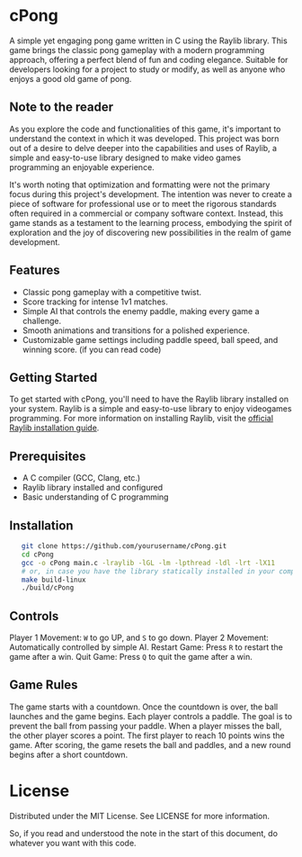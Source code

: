 # cPong

A simple yet engaging pong game written in C using the Raylib library. This game brings the classic pong gameplay with a modern programming approach, offering a perfect blend of fun and coding elegance. Suitable for developers looking for a project to study or modify, as well as anyone who enjoys a good old game of pong.

## Note to the reader

As you explore the code and functionalities of this game, it's important to understand the context in which it was developed. This project was born out of a desire to delve deeper into the capabilities and uses of Raylib, a simple and easy-to-use library designed to make video games programming an enjoyable experience.

It's worth noting that optimization and formatting were not the primary focus during this project's development. The intention was never to create a piece of software for professional use or to meet the rigorous standards often required in a commercial or company software context. Instead, this game stands as a testament to the learning process, embodying the spirit of exploration and the joy of discovering new possibilities in the realm of game development.

## Features

- Classic pong gameplay with a competitive twist.
- Score tracking for intense 1v1 matches.
- Simple AI that controls the enemy paddle, making every game a challenge.
- Smooth animations and transitions for a polished experience.
- Customizable game settings including paddle speed, ball speed, and winning score. (if you can read code)

## Getting Started

To get started with cPong, you'll need to have the Raylib library installed on your system. Raylib is a simple and easy-to-use library to enjoy videogames programming. For more information on installing Raylib, visit the [official Raylib installation guide](https://github.com/raysan5/raylib/wiki#installing-raylib).

## Prerequisites

- A C compiler (GCC, Clang, etc.)
- Raylib library installed and configured
- Basic understanding of C programming

## Installation

```sh
   git clone https://github.com/yourusername/cPong.git
   cd cPong
   gcc -o cPong main.c -lraylib -lGL -lm -lpthread -ldl -lrt -lX11
   # or, in case you have the library statically installed in your computer
   make build-linux
   ./build/cPong
```

## Controls

Player 1 Movement: `W` to go UP, and `S` to go down.
Player 2 Movement: Automatically controlled by simple AI.
Restart Game: Press `R` to restart the game after a win.
Quit Game: Press `Q` to quit the game after a win.

## Game Rules

The game starts with a countdown. Once the countdown is over, the ball launches and the game begins.
Each player controls a paddle. The goal is to prevent the ball from passing your paddle.
When a player misses the ball, the other player scores a point.
The first player to reach 10 points wins the game.
After scoring, the game resets the ball and paddles, and a new round begins after a short countdown.

# License

Distributed under the MIT License. See LICENSE for more information.

So, if you read and understood the note in the start of this document, do whatever you want with this code.
